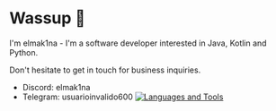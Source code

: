 # Wassup 👋
I'm elmak1na - I'm a software developer interested in Java, Kotlin and Python.

Don't hesitate to get in touch for business inquiries.
- Discord: elmak1na
- Telegram: usuarioinvalido600
[![Languages and Tools](https://skillicons.dev/icons?i=java,kotlin,c,php,html,css,net,redis,mongo,mysql,maven,idea,ps,py)](https://skillicons.dev)
